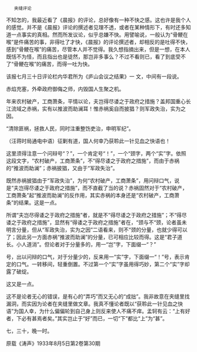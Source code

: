        夹缝评论 

   不知怎的，我最近看了《晨报》的评论，总好像有一种不快之感。这也许是我个人的感觉。并不是《晨报》评论的撰述者见理不透，或者在某种情形下，有时还多知道一点事实的真相。然而所发议论，似乎总嫌不快。用譬喻说，一般认为“骨鲠在喉”是件痛苦的事，非得吐了才快，《晨报》的评论撰述者，却相反的是吐得不快，感到“骨鲠在喉”的痛苦，尽管本人并不觉得。我久想指摘出来，但是一想，在本人既恬不为怪，而且指出也是徒然，那岂非多事么？不过不看则已，看了到底受不了“骨鲠在喉”的痛苦，而得一吐为快。 

   该报七月三十日评论栏内华君所为《庐山会议之结果》一 文，中间有一段说。 

   赤焰充塞，外牵政府御侮之师，内毁国人生聚之机。 

   年来农村破产，工商萧条，平情以论，夫岂得尽诿之于政府之措施？盖邦国重心长江流域之赤祸，实有以推波而助澜耳！惟赤祸奚自而披猖？则军政失治，实为之因。 

   “清除匪祸，拯救人民，同时注重整饬吏治，申明军纪”。 

   （汪蒋时局通电中语）征剿有道，国人何幸乃获聆此一针见血之快语也！ 

   这里须得注意一个问辩号“？”，一个肯定号“！”，一个“颈字，两个“实”字。依照这段文字，“农村破产，工商萧条”，不“得尽诿之于政府之措施”，而由于赤祸的“推波而助澜”；赤祸披猖，又由于“军政失治”。 

   既然赤祸披猖由于“军政失治”，为何“农村破产，工商萧条”，用问辩口气，说是“夫岂得尽诿之于政府之措施”，而不直截了当的说？赤祸固然对于“农村破产，工商萧条”起“推波而助澜”的反作用，其实赤祸的本身还是“农村破产，工商萧条”的结果。这是一点。 

   所谓“夫岂尽得诿之于政府之措施”者，就是不“得尽诿之于政府之措施”；不“得尽诿之于政府之措施”，显然有“得诿之于政府之措施”者在，“颈与不“颈，论者虽未明言分量，但从“军政失治，实为之因”二语看来，则不“颈的分量，也就少得可以了；因此另一方面赤祸“推波而助澜”的分量，已可相应比较而得。这是“君子道长。小人道消”。但论者对于分量多的，用一“岂”字，下面缀一“？” 

   号，出以问辩的口气，对于分量少的，反来用一“实”字，下面缀一“！”号，表示肯定的口气。一转移间，轻重倒置。不过第一个“实”字虽用得巧妙，第二个“实”字却露了破绽。 

   这又是一点。 

   这不是论者无心的错误，是有心的“弄巧”而又无心的“成拙”。我非故意在夹缝里找漏洞，而实因为论者在夹缝里做文章。我真不懂论者既以“获聆此一针见血之快语”为国人幸，为什么偏偏轮到自己身上则反来使人不痛不痒。孟轲有云：“上有好者，下必有甚焉者矣。”其实岂止于“好”而已，一切“下”都比“上”为“甚”。 

   七，三十，晚一时。 

   原载《涛声》1933年8月5日第2卷第30期  

